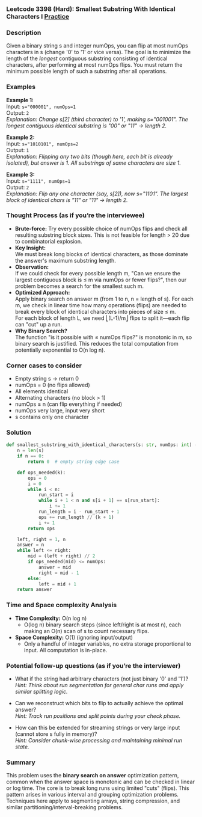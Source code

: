 ### Leetcode 3398 (Hard): Smallest Substring With Identical Characters I [Practice](https://leetcode.com/problems/smallest-substring-with-identical-characters-i)

### Description  
Given a binary string s and integer numOps, you can flip at most numOps characters in s (change '0' to '1' or vice versa). The goal is to minimize the length of the *longest* contiguous substring consisting of identical characters, after performing at most numOps flips. You must return the minimum possible length of such a substring after all operations.

### Examples  

**Example 1:**  
Input: `s="000001", numOps=1`  
Output: `2`  
*Explanation: Change s[2] (third character) to '1', making s="001001". The longest contiguous identical substring is "00" or "11" → length 2.*

**Example 2:**  
Input: `s="1010101", numOps=2`  
Output: `1`  
*Explanation: Flipping any two bits (though here, each bit is already isolated), but answer is 1. All substrings of same characters are size 1.*

**Example 3:**  
Input: `s="1111", numOps=1`  
Output: `2`  
*Explanation: Flip any one character (say, s[2]), now s="1101". The largest block of identical chars is "11" or "11" → length 2.*

### Thought Process (as if you’re the interviewee)  
- **Brute-force:** Try every possible choice of numOps flips and check all resulting substring block sizes. This is not feasible for length > 20 due to combinatorial explosion.
- **Key Insight:**  
  We must break long blocks of identical characters, as those dominate the answer's maximum substring length.  
- **Observation:**  
  If we could check for every possible length m, "Can we ensure the largest contiguous block is ≤ m via numOps or fewer flips?", then our problem becomes a search for the smallest such m.
- **Optimized Approach:**  
  Apply binary search on answer m (from 1 to n, n = length of s). For each m, we check in linear time how many operations (flips) are needed to break every block of identical characters into pieces of size ≤ m.  
  For each block of length L, we need ⎣(L-1)/m⎦ flips to split it—each flip can "cut" up a run.
- **Why Binary Search?**  
  The function "is it possible with ≤ numOps flips?" is monotonic in m, so binary search is justified. This reduces the total computation from potentially exponential to O(n log n).

### Corner cases to consider  
- Empty string s → return 0
- numOps = 0 (no flips allowed)
- All elements identical
- Alternating characters (no block > 1)
- numOps ≥ n (can flip everything if needed)
- numOps very large, input very short
- s contains only one character

### Solution

```python
def smallest_substring_with_identical_characters(s: str, numOps: int) -> int:
    n = len(s)
    if n == 0:
        return 0  # empty string edge case

    def ops_needed(k):
        ops = 0
        i = 0
        while i < n:
            run_start = i
            while i + 1 < n and s[i + 1] == s[run_start]:
                i += 1
            run_length = i - run_start + 1
            ops += run_length // (k + 1)
            i += 1
        return ops

    left, right = 1, n
    answer = n
    while left <= right:
        mid = (left + right) // 2
        if ops_needed(mid) <= numOps:
            answer = mid
            right = mid - 1
        else:
            left = mid + 1
    return answer
```

### Time and Space complexity Analysis  

- **Time Complexity:** O(n log n)  
  - O(log n) binary search steps (since left/right is at most n), each making an O(n) scan of s to count necessary flips.
- **Space Complexity:** O(1) (ignoring input/output)  
  - Only a handful of integer variables, no extra storage proportional to input. All computation is in-place.

### Potential follow-up questions (as if you’re the interviewer)  

- What if the string had arbitrary characters (not just binary '0' and '1')?  
  *Hint: Think about run segmentation for general char runs and apply similar splitting logic.*

- Can we reconstruct which bits to flip to actually achieve the optimal answer?  
  *Hint: Track run positions and split points during your check phase.*

- How can this be extended for streaming strings or very large input (cannot store s fully in memory)?  
  *Hint: Consider chunk-wise processing and maintaining minimal run state.*

### Summary
This problem uses the **binary search on answer** optimization pattern, common when the answer space is monotonic and can be checked in linear or log time. The core is to break long runs using limited "cuts" (flips). This pattern arises in various interval and grouping optimization problems. Techniques here apply to segmenting arrays, string compression, and similar partitioning/interval-breaking problems.